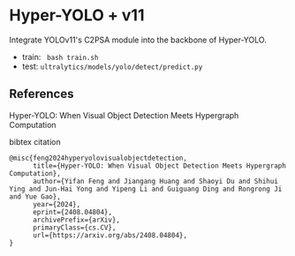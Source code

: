 # Hyper-YOLO + v11
Integrate YOLOv11's C2PSA module into the backbone of Hyper-YOLO.
- train:
` bash train.sh`
- test:
 `ultralytics/models/yolo/detect/predict.py`
## References
Hyper-YOLO: When Visual Object Detection Meets Hypergraph Computation  

bibtex citation
```
@misc{feng2024hyperyolovisualobjectdetection,
      title={Hyper-YOLO: When Visual Object Detection Meets Hypergraph Computation}, 
      author={Yifan Feng and Jiangang Huang and Shaoyi Du and Shihui Ying and Jun-Hai Yong and Yipeng Li and Guiguang Ding and Rongrong Ji and Yue Gao},
      year={2024},
      eprint={2408.04804},
      archivePrefix={arXiv},
      primaryClass={cs.CV},
      url={https://arxiv.org/abs/2408.04804}, 
}
```